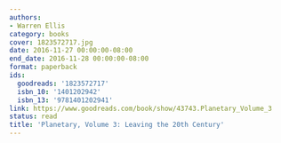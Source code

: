 ```yaml
---
authors:
- Warren Ellis
category: books
cover: 1823572717.jpg
date: 2016-11-27 00:00:00-08:00
end_date: 2016-11-28 00:00:00-08:00
format: paperback
ids:
  goodreads: '1823572717'
  isbn_10: '1401202942'
  isbn_13: '9781401202941'
link: https://www.goodreads.com/book/show/43743.Planetary_Volume_3
status: read
title: 'Planetary, Volume 3: Leaving the 20th Century'
---
```

